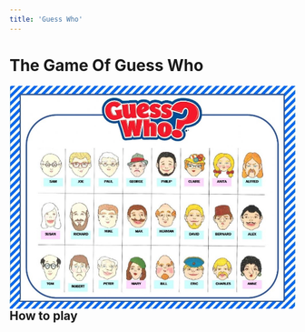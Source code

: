 ```yaml
---
title: 'Guess Who'
---
```

# The Game Of Guess Who 


<img align="right" src="Images/GuessWhoBoard.jpg">

## How to play

<script>
console.log(window.location.href.split("/").slice(-1)[0].split("?")[0])
</script>